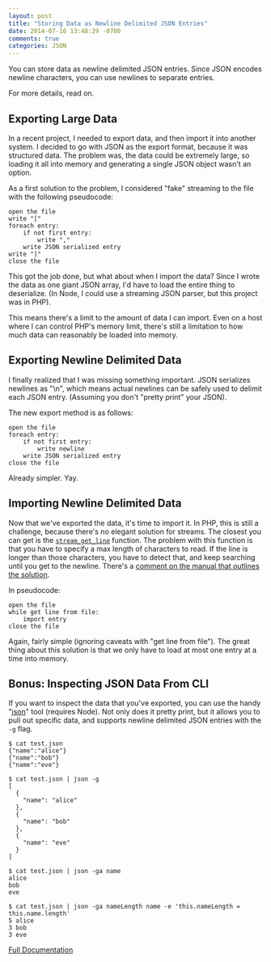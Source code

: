 ```yaml
---
layout: post
title: "Storing Data as Newline Delimited JSON Entries"
date: 2014-07-16 13:48:29 -0700
comments: true
categories: JSON
---
```


You can store data as newline delimited JSON entries.
Since JSON encodes newline characters, you can use newlines to separate entries.

For more details, read on.

Exporting Large Data
---

In a recent project, I needed to export data, and then import it into another system.
I decided to go with JSON as the export format, because it was structured data.
The problem was, the data could be extremely large, so loading it all into memory and generating a single JSON object wasn't an option.

As a first solution to the problem, I considered "fake" streaming to the file with the following pseudocode:

```
open the file
write "["
foreach entry:
	if not first entry:
		write ","
	write JSON serialized entry
write "]"
close the file
```

This got the job done, but what about when I import the data?
Since I wrote the data as one giant JSON array, I'd have to load the entire thing to deserialize.
(In Node, I could use a streaming JSON parser, but this project was in PHP).

This means there's a limit to the amount of data I can import.
Even on a host where I can control PHP's memory limit, there's still a limitation to how much data can reasonably be loaded into memory.

Exporting Newline Delimited Data
---

I finally realized that I was missing something important.
JSON serializes newlines as "\n", which means actual newlines can be safely used to delimit each JSON entry.
(Assuming you don't "pretty print" your JSON).

The new export method is as follows:

```
open the file
foreach entry:
	if not first entry:
		write newline
	write JSON serialized entry
close the file
```

Already simpler. Yay.

Importing Newline Delimited Data
---

Now that we've exported the data, it's time to import it.
In PHP, this is still a challenge, because there's no elegant solution for streams.
The closest you can get is the [`stream_get_line`](http://php.net/manual/en/function.stream-get-line.php) function.
The problem with this function is that you have to specify a max length of characters to read.
If the line is longer than those characters, you have to detect that, and keep searching until you get to the newline.
There's a [comment on the manual that outlines the solution](http://php.net/manual/en/function.stream-get-line.php#109339).

In pseudocode:

```
open the file
while get line from file:
	import entry
close the file
```
Again, fairly simple (ignoring caveats with "get line from file").
The great thing about this solution is that we only have to load at most one entry at a time into memory.

Bonus: Inspecting JSON Data From CLI
---

If you want to inspect the data that you've exported, you can use the handy "[json](http://npmjs.org/package/json)" tool (requires Node).
Not only does it pretty print, but it allows you to pull out specific data, and supports newline delimited JSON entries with the `-g` flag.

```
$ cat test.json
{"name":"alice"}
{"name":"bob"}
{"name":"eve"}
```
```
$ cat test.json | json -g
[
  {
    "name": "alice"
  },
  {
    "name": "bob"
  },
  {
    "name": "eve"
  }
]
```
```
$ cat test.json | json -ga name
alice
bob
eve
```
```
$ cat test.json | json -ga nameLength name -e 'this.nameLength = this.name.length'
5 alice
3 bob
3 eve
```

[Full Documentation](http://trentm.com/json/)
